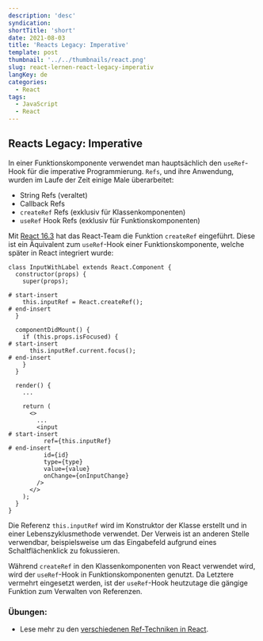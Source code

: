 ```yaml
---
description: 'desc'
syndication:
shortTitle: 'short'
date: 2021-08-03
title: 'Reacts Legacy: Imperative'
template: post
thumbnail: '../../thumbnails/react.png'
slug: react-lernen-react-legacy-imperativ
langKey: de
categories:
  - React
tags:
  - JavaScript
  - React
---
```


## Reacts Legacy: Imperative

In einer Funktionskomponente verwendet man hauptsächlich den `useRef`-Hook für die imperative Programmierung. `Refs`, und ihre Anwendung, wurden im Laufe der Zeit einige Male überarbeitet:

* String Refs (veraltet)
* Callback Refs
* `createRef` Refs (exklusiv für Klassenkomponenten)
* `useRef` Hook Refs (exklusiv für Funktionskomponenten)

Mit [React 16.3](https://reactjs.org/blog/2018/03/29/react-v-16-3.html) hat das React-Team die Funktion `createRef` eingeführt. Diese ist ein Äquivalent zum `useRef`-Hook einer Funktionskomponente, welche später in React integriert wurde:

```
class InputWithLabel extends React.Component {
  constructor(props) {
    super(props);

# start-insert
    this.inputRef = React.createRef();
# end-insert
  }

  componentDidMount() {
    if (this.props.isFocused) {
# start-insert
      this.inputRef.current.focus();
# end-insert
    }
  }

  render() {
    ...

    return (
      <>
        ...
        <input
# start-insert
          ref={this.inputRef}
# end-insert
          id={id}
          type={type}
          value={value}
          onChange={onInputChange}
        />
      </>
    );
  }
}
```

Die Referenz `this.inputRef` wird im Konstruktor der Klasse erstellt und in einer Lebenszyklusmethode verwendet. Der Verweis ist an anderen Stelle verwendbar, beispielsweise um das Eingabefeld aufgrund eines Schaltflächenklick zu fokussieren.

Während `createRef` in den Klassenkomponenten von React verwendet wird, wird der `useRef`-Hook in Funktionskomponenten genutzt. Da Letztere vermehrt eingesetzt werden, ist der `useRef`-Hook heutzutage die gängige Funktion zum Verwalten von Referenzen.

### Übungen:

* Lese mehr zu den [verschiedenen Ref-Techniken in React](https://de.reactjs.org/docs/refs-and-the-dom.html).
<img src="https://vg07.met.vgwort.de/na/993d7167efef4d4297187c9ec242b482" width="1" height="1" alt="">
